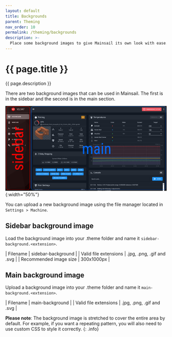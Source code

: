 ```yaml
---
layout: default
title: Backgrounds
parent: Theming
nav_order: 10
permalink: /theming/backgrounds
description: >-
  Place some background images to give Mainsail its own look with ease.
---
```


# {{ page.title }}
{{ page.description }}

There are two background images that can be used in Mainsail.  The first is in the sidebar and the second is in the main section.


![screenshot](../assets/img/customizing/sidebar-main.jpg){:width="50%"}

You can upload a new background image using the file manager located in `Settings > Machine`.

<!-- ![screenshot](../assets/img/customizing/screenshot-sidebar-background.png) -->

## Sidebar background image
Load the background image into your .theme folder and name it `sidebar-background.<extension>`.

| Filename					| sidebar-background	|
| Valid file extensions		| .jpg, .png, .gif and .svg	|
| Recommended image size	| 300x1000px			|

## Main background image
Upload a background image into your .theme folder and name it `main-background.<extension>`.

| Filename					| main-background		|
| Valid file extensions		| .jpg, .png, .gif and .svg	|

**Please note**: The background image is stretched to cover the entire area by default. For example, if you want a repeating pattern, you  will also need to use custom CSS to style it correctly.
{: .info}
